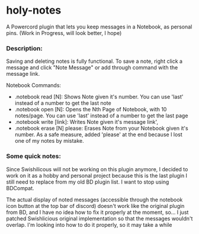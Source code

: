 # holy-notes
 A Powercord plugin that lets you keep messages in a Notebook, as personal pins. (Work in Progress, will look better, I hope)


### Description:

Saving and deleting notes is fully functional. To save a note, right click a message and click "Note Message" or add through command with the message link. 

Notebook Commands:

- .notebook read [N]: Shows Note given it's number. You can use 'last' instead of a number to get the last note
- .notebook open [N]: Opens the Nth Page of Notebook, with 10 notes/page. You can use 'last' instead of a number to get the last page
- .notebook write [link]: Writes Note given it's message link',
- .notebook erase [N] please: Erases Note from your Notebook given it's number. As a safe measure, added 'please' at the end because I lost one of my notes by mistake.

 
### Some quick notes:

Since Swishilicous will not be working on this plugin anymore, I decided to work on it as a hobby and personal project because this is the last plugin I still need to replace from my old BD plugin list. I want to stop using BDCompat.

The actual display of noted messages (accessible through the notebook icon button at the top bar of discord) doesn't work like the original plugin from BD, and I have no idea how to fix it properly at the moment, so... I just patched Swishlicious original implementation so that the messages wouldn't overlap. I'm looking into how to do it properly, so it may take a while
